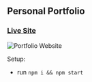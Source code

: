 ## Personal Portfolio

### [Live Site](https://iashutoshmishra.in)

![Portfolio Website](https://i.ibb.co/WgPMpts/image.png)



Setup:
- run ```npm i && npm start```

